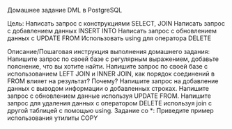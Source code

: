 Домашнее задание
DML в PostgreSQL

Цель:
Написать запрос с конструкциями SELECT, JOIN
Написать запрос с добавлением данных INSERT INTO
Написать запрос с обновлением данных с UPDATE FROM
Использовать using для оператора DELETE


Описание/Пошаговая инструкция выполнения домашнего задания:
Напишите запрос по своей базе с регулярным выражением, добавьте пояснение, что вы хотите найти.
Напишите запрос по своей базе с использованием LEFT JOIN и INNER JOIN, как порядок соединений в FROM влияет на результат? Почему?
Напишите запрос на добавление данных с выводом информации о добавленных строках.
Напишите запрос с обновлением данные используя UPDATE FROM.
Напишите запрос для удаления данных с оператором DELETE используя join с другой таблицей с помощью using.
Задание со *:
Приведите пример использования утилиты COPY
